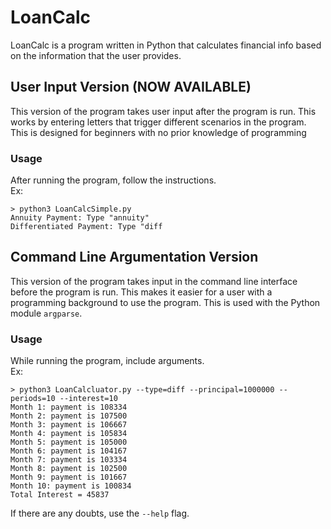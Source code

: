 # LoanCalc
LoanCalc is a program written in Python that calculates financial info based on the information that the user provides. 

## User Input Version (NOW AVAILABLE)
This version of the program takes user input after the program is run. This works by entering letters that trigger different scenarios in the program. This is designed for beginners with no prior knowledge of programming
### Usage
After running the program, follow the instructions.  
Ex:

```console
> python3 LoanCalcSimple.py
Annuity Payment: Type "annuity"
Differentiated Payment: Type "diff
```

## Command Line Argumentation Version
This version of the program takes input in the command line interface before the program is run. This makes it easier for a user with a programming background to use the program. This is used with the Python module ```argparse```. 
### Usage
While running the program, include arguments.  
Ex: 
```console
> python3 LoanCalcluator.py --type=diff --principal=1000000 --periods=10 --interest=10
Month 1: payment is 108334
Month 2: payment is 107500
Month 3: payment is 106667
Month 4: payment is 105834
Month 5: payment is 105000
Month 6: payment is 104167
Month 7: payment is 103334
Month 8: payment is 102500
Month 9: payment is 101667
Month 10: payment is 100834
Total Interest = 45837
```
 If there are any doubts, use the ```--help``` flag.
